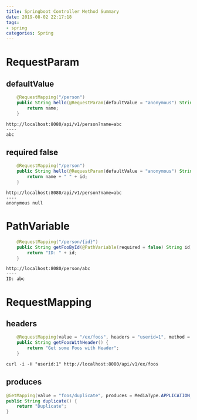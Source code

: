```yaml
---
title: Springboot Controller Method Summary
date: 2019-08-02 22:17:18
tags:
- spring
categories: Spring
---
```


# RequestParam

## defaultValue

```java
    @RequestMapping("/person")
    public String hello(@RequestParam(defaultValue = "anonymous") String name) {
        return name;
    }
```

```
http://localhost:8080/api/v1/person?name=abc
----
abc
```
## required false
```java
    @RequestMapping("/person")
    public String hello(@RequestParam(defaultValue = "anonymous") String name, @RequestParam(required = false) String id) {
        return name + " " + id;
    }
```
<!--more-->
```
http://localhost:8080/api/v1/person?name=abc
----
anonymous null
```

# PathVariable

```java
    @RequestMapping("/person/{id}")
    public String getFooById(@PathVariable(required = false) String id) {
        return "ID: " + id;
    }
```

```
http://localhost:8080/person/abc
----
ID: abc
```

# RequestMapping

## headers
```java
    @RequestMapping(value = "/ex/foos", headers = "userid=1", method = RequestMethod.GET)
    public String getFoosWithHeader() {
        return "Get some Foos with Header";
    }
```

```
curl -i -H "userid:1" http://localhost:8080/api/v1/ex/foos
```

## produces
```java
@GetMapping(value = "foos/duplicate", produces = MediaType.APPLICATION_XML_VALUE)
public String duplicate() {
    return "Duplicate";
}
```